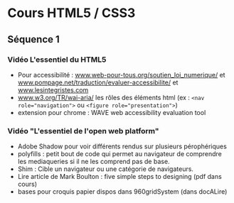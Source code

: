 # Cours HTML5 / CSS3
## Séquence 1
### Vidéo L'essentiel du HTML5
- Pour accessibilité : www.web-pour-tous.org/soutien_loi_numerique/ et www.pompage.net/traduction/evaluer-accessibilite/ et www.lesintegristes.com
- www.w3.org/TR/wai-aria/ les rôles des éléments html (ex : `<nav role="navigation">` ou `<figure role="presentation">`)
- extension pour chrome : WAVE web accessibility evaluation tool
### Vidéo "L'essentiel de l'open web platform"
- Adobe Shadow pour voir différents rendus sur plusieurs pérophériques
- polyfills : petit bout de code qui permet au navigateur de comprendre les mediaqueries si il ne les comprend pas de base.
- Shim : Cible un navigateur ou une catégorie de navigateurs.
- Lire article de Mark Boulton : five simple steps to designing (pdf dans cours)
- bases pour croquis papier dispos dans 960gridSystem (dans docALire)